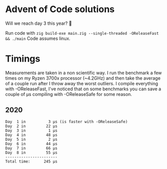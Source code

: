 # Advent of Code solutions

Will we reach day 3 this year? :eyes:

Run code with `zig build-exe main.zig --single-threaded -OReleaseFast && ./main`
Code assumes linux.

# Timings

Measurements are taken in a non scientific way. I run the benchmark a
few times on my Ryzen 3700x processor (~4.2GHz) and then take the
average of a couple run after I throw away the worst outliers. I compile
everything with -OReleaseFast, I've noticed that on some benchmarks you
can save a couple of μs compiling with -OReleaseSafe for some reason.

## 2020
```
Day  1 in          3 μs (is faster with -OReleaseSafe)
Day  2 in         22 μs
Day  3 in          1 μs
Day  4 in         48 μs
Day  5 in          2 μs
Day  6 in         44 μs
Day  7 in         66 μs
Day  8 in         55 μs
-----------------------
Total time:      245 μs
```
